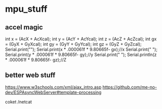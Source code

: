 # mpu_stuff

## accel magic 
int x = (AcX + AcXcal);
int y = (AcY + AcYcal);
int z = (AcZ + AcZcal);
int gx = (GyX + GyXcal);
int gy = (GyY + GyYcal);
int gz = (GyZ + GyZcal);
Serial.print("");
Serial.print(x * .000061f * 9.80665f- gx);//x
Serial.print(" ");
Serial.print(y * .000061f * 9.80665f- gy);//y
Serial.print(" ");
Serial.println(z * .000061f * 9.80665f- gz);//Z

## better web stuff
https://www.w3schools.com/xml/ajax_intro.asp
https://github.com/me-no-dev/ESPAsyncWebServer#template-processing

coket /netcat